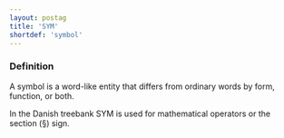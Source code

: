 ```yaml
---
layout: postag
title: 'SYM'
shortdef: 'symbol'
---
```


### Definition

A symbol is a word-like entity that differs from ordinary words by
form, function, or both.

In the Danish treebank SYM is used for mathematical operators or the section (§) sign.
<!-- Interlanguage links updated Pá kvě 14 11:08:25 CEST 2021 -->
